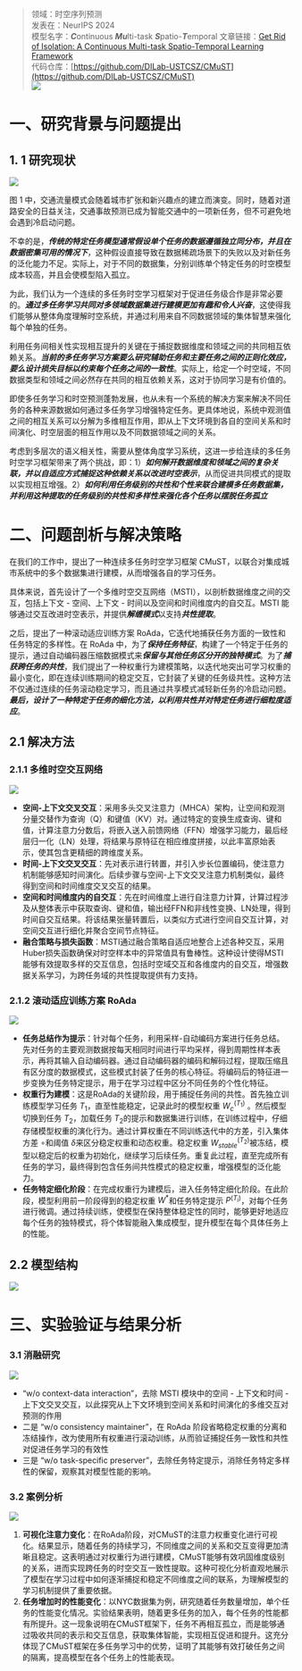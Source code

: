 >领域：时空序列预测  
>发表在：NeurIPS 2024  
>模型名字：***C***ontinuous ***Mu***lti-task ***S***patio-***T***emporal
>文章链接：[Get Rid of Isolation: A Continuous Multi-task Spatio-Temporal Learning Framework](https://arxiv.org/abs/2410.10524)  
>代码仓库：[https://github.com/DILab-USTCSZ/CMuST](https://github.com/DILab-USTCSZ/CMuST)  
![](https://picgo-for-paper-reading.oss-cn-beijing.aliyuncs.com/img/20250308165602.png)
# 一、研究背景与问题提出
## 1. 1 研究现状
![](https://picgo-for-paper-reading.oss-cn-beijing.aliyuncs.com/img/20250308170109.png)

图 1 中，交通流量模式会随着城市扩张和新兴趣点的建立而演变。同时，随着对道路安全的日益关注，交通事故预测已成为智能交通中的一项新任务，但不可避免地会遇到冷启动问题。

不幸的是，***传统的特定任务模型通常假设单个任务的数据遵循独立同分布，并且在数据密集可用的情况下***，这种假设直接导致在数据稀疏场景下的失败以及对新任务的泛化能力不足。实际上，对于不同的数据集，分别训练单个特定任务的时空模型成本较高，并且会使模型陷入孤立。

为此，我们认为一个连续的多任务时空学习框架对于促进任务级合作是非常必要的。***通过多任务学习共同对多领域数据集进行建模更加有趣和令人兴奋***，这使得我们能够从整体角度理解时空系统，并通过利用来自不同数据领域的集体智慧来强化每个单独的任务。

利用任务间相关性实现相互提升的关键在于捕捉数据维度和领域之间的共同相互依赖关系。***当前的多任务学习方案要么研究辅助任务和主要任务之间的正则化效应，要么设计损失目标以约束每个任务之间的一致性***。实际上，给定一个时空域，不同数据类型和领域之间必然存在共同的相互依赖关系，这对于协同学习是有价值的。

即使多任务学习和时空预测蓬勃发展，也从未有一个系统的解决方案来解决不同任务的各种来源数据如何通过多任务学习增强特定任务。更具体地说，系统中观测值之间的相互关系可以分解为多维相互作用，即从上下文环境到各自的空间关系和时间演化、时空层面的相互作用以及不同数据领域之间的关系。

考虑到多层次的语义相关性，需要从整体角度学习系统，这进一步给连续的多任务时空学习框架带来了两个挑战，即：1）***如何解开数据维度和领域之间的复杂关联，并以自适应方式捕捉这种依赖关系以改进时空表示***，从而促进共同模式的提取以实现相互增强。2）***如何利用任务级别的共性和个性来联合建模多任务数据集，并利用这种提取的任务级别的共性和多样性来强化各个任务以摆脱任务孤立***

# 二、问题剖析与解决策略
在我们的工作中，提出了一种连续多任务时空学习框架 CMuST，以联合对集成城市系统中的多个数据集进行建模，从而增强各自的学习任务。

具体来说，首先设计了一个多维时空交互网络（MSTI），以剖析数据维度之间的交互，包括上下文 - 空间、上下文 - 时间以及空间和时间维度内的自交互。MSTI 能够通过交互改进时空表示，并提供***解缠模式***以支持***共性提取***。

之后，提出了一种滚动适应训练方案 RoAda，它迭代地捕获任务方面的一致性和任务特定的多样性。在 RoAda 中，为了***保持任务特征***，构建了一个特定于任务的提示，通过自动编码器压缩数据模式来***保留与其他任务区分开的独特模式***。为了***捕获跨任务的共性***，我们提出了一种权重行为建模策略，以迭代地突出可学习权重的最小变化，即在连续训练期间的稳定交互，它封装了关键的任务级共性。这种方法不仅通过连续的任务滚动稳定学习，而且通过共享模式减轻新任务的冷启动问题。***最后，设计了一种特定于任务的细化方法，以利用共性并对特定任务进行细粒度适应***。
## 2.1 解决方法
### 2.1.1 多维时空交互网络
![](https://picgo-for-paper-reading.oss-cn-beijing.aliyuncs.com/img/20250308171328.png)

- **空间-上下文交叉交互**：采用多头交叉注意力（MHCA）架构，让空间和观测分量交替作为查询（Q）和键值（KV）对。通过特定的变换生成查询、键和值，计算注意力分数后，将嵌入送入前馈网络（FFN）增强学习能力，最后经层归一化（LN）处理，将结果与原特征在相应维度拼接，以此丰富原始表示，使其包含更精细的跨维度关系。
- **时间-上下文交叉交互**：先对表示进行转置，并引入步长位置编码，使注意力机制能够感知时间演化。后续步骤与空间-上下文交叉注意力机制类似，最终得到空间和时间维度交叉交互的结果。
- **空间和时间维度内的自交互**：先在时间维度上进行自注意力计算，计算过程涉及从整体表示中获取查询、键和值，输出经FFN和非线性变换、LN处理，得到时间自交互结果。将该结果张量转置后，以类似方式进行空间自交互计算，对空间交互进行细化并聚合空间节点特征。
- **融合策略与损失函数**：MSTI通过融合策略自适应地整合上述各种交互，采用Huber损失函数确保对时空样本中的异常值具有鲁棒性。这种设计使得MSTI能够有效提取多样的交互信息，包括时空域交互和各维度内的自交互，增强数据关系学习，为跨任务域的共性提取提供有力支持。 
### 2.1.2 滚动适应训练方案 RoAda
![](https://picgo-for-paper-reading.oss-cn-beijing.aliyuncs.com/img/20250308171338.png)

- **任务总结作为提示**：针对每个任务，利用采样-自动编码方案进行任务总结。先对任务的主要观测数据按每天相同时间进行平均采样，得到周期性样本表示，再将其输入自动编码器。通过自动编码器的编码和解码过程，提取压缩且有区分度的数据模式，这些模式封装了任务的核心特征。将编码后的特征进一步变换为任务特定提示，用于在学习过程中区分不同任务的个性化特征。
- **权重行为建模**：这是RoAda的关键阶段，用于捕捉任务间的共性。首先独立训练模型学习任务 $T_1$，直至性能稳定，记录此时的模型权重 $W_{c}^{(T_{1})}$ 。然后模型切换到任务 $T_2$，加载任务 $T_2$的提示和数据集进行训练，在训练过程中，仔细存储模型权重的演化行为。通过计算权重在不同训练迭代中的方差，引入集体方差 $\circ$和阈值 $\delta$来区分稳定权重和动态权重。稳定权重 $W_{stable }^{(T_{2})}$被冻结，模型以稳定后的权重为初始化，继续学习后续任务。重复此过程，直至完成所有任务的学习，最终得到包含任务间共性模式的稳定权重，增强模型的泛化能力。
- **任务特定细化阶段**：在完成权重行为建模后，进入任务特定细化阶段。在此阶段，模型利用前一阶段得到的稳定权重 $W^{*}$和任务特定提示  $P^{(T_{i})}$，对每个任务进行微调。通过持续训练，使模型在保持整体稳定性的同时，能够更好地适应每个任务的独特模式，将个体智能融入集成模型，提升模型在每个具体任务上的性能。 
## 2.2 模型结构
![](https://picgo-for-paper-reading.oss-cn-beijing.aliyuncs.com/img/20250308170109.png)
# 三、实验验证与结果分析 
### 3.1 消融研究
![](https://picgo-for-paper-reading.oss-cn-beijing.aliyuncs.com/img/20250308173555.png)

- “w/o context-data interaction”，去除 MSTI 模块中的空间 - 上下文和时间 - 上下文交叉交互，以此探究从上下文环境到空间关系和时间演化的多维交互对预测的作用
- 二是 “w/o consistency maintainer”，在 RoAda 阶段省略稳定权重的分离和冻结操作，改为使用所有权重进行滚动训练，从而验证捕捉任务一致性和共性对促进任务学习的有效性
- 三是 “w/o task-specific preserver”，去除任务特定提示，消除任务特定多样性的保留，观察其对模型性能的影响。
### 3.2 案例分析
![](https://picgo-for-paper-reading.oss-cn-beijing.aliyuncs.com/img/20250308173617.png)

1. **可视化注意力变化**：在RoAda阶段，对CMuST的注意力权重变化进行可视化。结果显示，随着任务的持续学习，不同维度之间的关系和交互变得更加清晰且稳定。这表明通过对权重行为进行建模，CMuST能够有效巩固维度级别的关系，进而实现跨任务的时空交互一致性提取。这种可视化分析直观地展示了模型在学习过程中如何逐渐捕捉和稳定不同维度之间的联系，为理解模型的学习机制提供了重要依据。
2. **任务增加时的性能变化**：以NYC数据集为例，研究随着任务数量增加，单个任务的性能变化情况。实验结果表明，随着更多任务的加入，每个任务的性能都有所提升。这一现象说明在CMuST框架下，任务不再相互孤立，而是能够通过吸收共同的表示和交互信息，获取集体智能，实现相互促进和提升。这充分体现了CMuST框架在多任务学习中的优势，证明了其能够有效打破任务之间的隔离，提高模型在各个任务上的性能表现。 